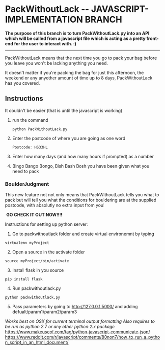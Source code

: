 # PackWithoutLack -- JAVASCRIPT-IMPLEMENTATION BRANCH

__The purpose of this branch is to turn PackWithoutLack.py into an API which will be called from a javascript file which is acting as a pretty front-end for the user to interact with. :)__




___

PackWithoutLack means that the next time you go to pack your bag before you leave you won't be lacking anything you need.

It doesn't matter if you're packing the bag for just this afternoon, the weekend or any anyother amount of time up to 8 days, PackWithoutLack has you covered.

## Instructions

It couldn't be easier (that is until the javascript is working)

1. run the command 

    ```
    python PackWithoutLack.py
    ```

2. Enter the postcode of where you are going as one word 

    ```
    Postcode: HS33HL
    ```

3. Enter how many days (and how many hours if prompted) as a number

4. Bingo Bango Bongo, Bish Bash Bosh you have been given what you need to pack

### BoulderJudgment

This new feature not not only means that PackWithoutLack tells you what to pack but will tell you what the conditions for bouldering are at the supplied postcode, with absolutly no extra input from you!

​																	**GO CHECK IT OUT NOW!!!!**


Instructions for setting up python server:
1. Go to packwithoutlack folder and create virtual environemnt by typing
```
virtualenv myProject
```
2. Open a source in the activate folder
```
source myProject/bin/activate
```
3. Install flask in you source
```
pip install flask
```
4. Run packwithoutlack.py
```
python packwithoutlack.py
```
5. Pass parameters by going to http://127.0.0.1:5000/ and adding defualt/param1/param2/param3

_Works best on OSX for current terminal output formatting_
_Also requires to be run as python 2.7 or any other python 2.x package_
https://www.makeuseof.com/tag/python-javascript-communicate-json/
https://www.reddit.com/r/javascript/comments/80non7/how_to_run_a_python_script_in_an_html_document/
